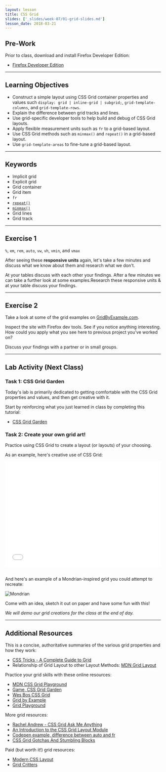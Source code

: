 ```yaml
---
layout: lesson
title: CSS Grid
slides: ['_slides/week-07/01-grid-slides.md']
lesson_date: 2018-03-21
---
```


## Pre-Work

Prior to class, download and install Firefox Developer Edition:

* [Firefox Developer Edition](https://www.mozilla.org/en-US/firefox/developer/)

---

## Learning Objectives

* Construct a simple layout using CSS Grid container properties and values such `display: grid | inline-grid | subgrid;`, `grid-template-columns`, and `grid-template-rows`.
* Explain the difference between grid tracks and lines.
* Use grid-specific developer tools to help build and debug of CSS Grid layouts.
* Apply flexible measurement units such as `fr` to a grid-based layout.
* Use CSS Grid methods such as `minmax()` and `repeat()` in a grid-based layout.
* Use `grid-template-areas` to fine-tune a grid-based layout.

---

## Keywords

* Implicit grid
* Explicit grid
* Grid container
* Grid item
* `fr`
* [`repeat()`](https://developer.mozilla.org/en-US/docs/Web/CSS/repeat)
* [`minmax()`](https://developer.mozilla.org/en-US/docs/Web/CSS/minmax)
* Grid lines
* Grid track

---

## Exercise 1

`%`, `em`, `rem`, `auto`, `vw`, `vh`, `vmin`, and `vmax`

After seeing these **responsive units** again, let's take a few minutes and discuss what we know about them and research what we don't.

At your tables discuss with each other your findings. After a few minutes we can take a further look at some examples.Research these responsive units & at your table discuss your findings.

---

## Exercise 2

Take a look at some of the grid examples on [GridByExample.com](https://gridbyexample.com/examples/).

Inspect the site with Firefox dev tools. See if you notice anything interesting. How could you apply what you see here to previous project you've worked on?

Discuss your findings with a partner or in small groups.

---

## Lab Activity (Next Class)

### Task 1: CSS Grid Garden

Today's lab is primarily dedicated to getting comfortable with the CSS Grid properties and values, and then get creative with it.

Start by reinforcing what you just learned in class by completing this tutorial:

* [CSS Grid Garden](http://cssgridgarden.com/)

### Task 2: Create your own grid art!

Practice using CSS Grid to create a layout (or layouts) of your choosing.

As an example, here's creative use of CSS Grid:

<iframe height='340' scrolling='no' title='aqbeQY' src='//codepen.io/Onomicon/embed/aqbeQY/?height=340&theme-id=light&default-tab=result&embed-version=2' frameborder='no' allowtransparency='true' allowfullscreen='true' style='width: 100%;'>See the Pen <a href='https://codepen.io/Onomicon/pen/aqbeQY/'>aqbeQY</a> by Onomicon (<a href='https://codepen.io/Onomicon'>@Onomicon</a>) on <a href='https://codepen.io'>CodePen</a>.
</iframe>

<br />And here's an example of a Mondrian-inspired grid you could attempt to recreate:

![Mondrian](/public/img/slide-assets/css-grid/mondrian-grid.jpg)

Come with an idea, sketch it out on paper and have some fun with this!

_We will demo our grid creations for the class at the end of day._

---

## Additional Resources

This is a concise, authoritative summaries of the various grid properties and how they work:

* [CSS Tricks - A Complete Guide to Grid](https://css-tricks.com/snippets/css/complete-guide-grid/)
* Relationship of Grid Layout to other Layout Methods: [MDN Grid Layout](https://developer.mozilla.org/en-US/docs/Web/CSS/CSS_Grid_Layout/Relationship_of_Grid_Layout)

Practice your grid skills with these online resources:

* [MDN CSS Grid Playground](https://mozilladevelopers.github.io/playground/css-grid/)
* [Game, CSS Grid Garden](http://cssgridgarden.com/)
* [Wes Bos CSS Grid](https://cssgrid.io/)
* [Grid by Example](https://gridbyexample.com/)
* [Grid Playground](https://www.cssgridplayground.com/)

More grid resources:

* [Rachel Andrew - CSS Grid Ask Me Anything](https://github.com/rachelandrew/cssgrid-ama)
* [An Introduction to the CSS Grid Layout Module](https://www.sitepoint.com/introduction-css-grid-layout-module/)
* [Codepen example, difference between auto and fr](https://codepen.io/cssgrid/pen/ALQjAj)
* [CSS Grid Gotchas And Stumbling Blocks](https://www.smashingmagazine.com/2017/09/css-grid-gotchas-stumbling-blocks/)

Paid (but worth it!) grid resources:

* [Modern CSS Layout](https://www.leveluptutorials.com/tutorials/modern-css-layouts)
* [Grid Critters](https://geddski.teachable.com/p/gridcritters)
